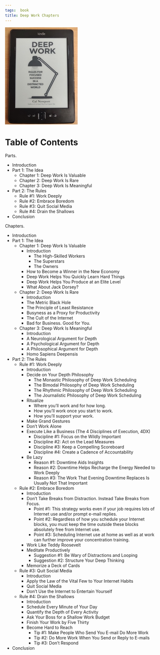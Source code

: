 ```yaml
---
tags:  book
title: Deep Work Chapters
---
```

![Deep Work](/assets/books-that-have-changed-my-life/deep-work.jpg "Deep Work")

# Table of Contents

Parts.

- Introduction
- Part 1: The Idea
  - Chapter 1: Deep Work Is Valuable
  - Chapter 2: Deep Work Is Rare
  - Chapter 3: Deep Work Is Meaningful
- Part 2: The Rules
  - Rule #1: Work Deeply
  - Rule #2: Embrace Boredom
  - Rule #3: Quit Social Media
  - Rule #4: Drain the Shallows
- Conclusion

Chapters.

- Introduction
- Part 1: The Idea
  - Chapter 1: Deep Work Is Valuable
    - Introduction
      - The High-Skilled Workers
      - The Superstars
      - The Owners
    - How to Become a Winner in the New Economy
    - Deep Work Helps You Quickly Learn Hard Things
    - Deep Work Helps You Produce at an Elite Level
    - What About Jack Dorsey?
  - Chapter 2: Deep Work Is Rare
    - Introduction
    - The Metric Black Hole
    - The Principle of Least Resistance
    - Busyness as a Proxy for Productivity
    - The Cult of the Internet
    - Bad for Business. Good for You.
  - Chapter 3: Deep Work Is Meaningful
    - Introduction
    - A Neurological Argument for Depth
    - A Psychological Argument for Depth
    - A Philosophical Argument for Depth
    - Homo Sapiens Deepensis
- Part 2: The Rules
  - Rule #1: Work Deeply
    - Introduction
    - Decide on Your Depth Philosophy
      - The Monastic Philosophy of Deep Work Scheduling
      - The Bimodal Philosophy of Deep Work Scheduling
      - The Rhythmic Philosophy of Deep Work Scheduling
      - The Journalistic Philosophy of Deep Work Scheduling
    - Ritualize
      - Where you’ll work and for how long.
      - How you’ll work once you start to work.
      - How you’ll support your work.
    - Make Grand Gestures
    - Don’t Work Alone
    - Execute Like a Business (The 4 Disciplines of Execution, 4DX)
      - Discipline #1: Focus on the Wildly Important
      - Discipline #2: Act on the Lead Measures
      - Discipline #3: Keep a Compelling Scoreboard
      - Discipline #4: Create a Cadence of Accountability
    - Be Lazy
      - Reason #1: Downtime Aids Insights
      - Reason #2: Downtime Helps Recharge the Energy Needed to Work Deeply
      - Reason #3: The Work That Evening Downtime Replaces Is Usually Not That Important
  - Rule #2: Embrace Boredom
    - Introduction
    - Don’t Take Breaks from Distraction. Instead Take Breaks from Focus.
      - Point #1: This strategy works even if your job requires lots of Internet use and/or prompt e-mail replies.
      - Point #2: Regardless of how you schedule your Internet blocks, you must keep the time outside these blocks absolutely free from Internet use.
      - Point #3: Scheduling Internet use at home as well as at work can further improve your concentration training.
    - Work Like Teddy Roosevelt
    - Meditate Productively
      - Suggestion #1: Be Wary of Distractions and Looping
      - Suggestion #2: Structure Your Deep Thinking
    - Memorize a Deck of Cards
  - Rule #3: Quit Social Media
    - Introduction
    - Apply the Law of the Vital Few to Your Internet Habits
    - Quit Social Media
    - Don’t Use the Internet to Entertain Yourself
  - Rule #4: Drain the Shallows
    - Introduction
    - Schedule Every Minute of Your Day
    - Quantify the Depth of Every Activity
    - Ask Your Boss for a Shallow Work Budget
    - Finish Your Work by Five Thirty
    - Become Hard to Reach
      - Tip #1: Make People Who Send You E-mail Do More Work
      - Tip #2: Do More Work When You Send or Reply to E-mails
      - Tip #3: Don’t Respond
- Conclusion
